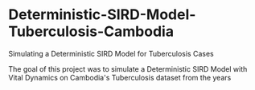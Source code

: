 # Deterministic-SIRD-Model-Tuberculosis-Cambodia
Simulating a Deterministic SIRD Model for Tuberculosis Cases 

The goal of this project was to simulate a Deterministic SIRD Model with Vital Dynamics on Cambodia's Tuberculosis dataset from the years 
